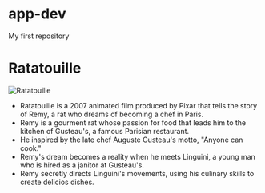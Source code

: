 # app-dev
My first repository

# **Ratatouille**

![Ratatouille]([https://www.google.com/search?q=ratatouille+movie&sca_esv=0726288006255048&udm=2&biw=1366&bih=599&ei=iOktZ4HSBLi80-kPgtKW4Qc&oq=ratatouille+&gs_lp=EgNpbWciDHJhdGF0b3VpbGxlICoCCAAyDRAAGIAEGLEDGEMYigUyDRAAGIAEGLEDGEMYigUyDRAAGIAEGLEDGEMYigUyChAAGIAEGEMYigUyChAAGIAEGEMYigUyDRAAGIAEGLEDGEMYigUyChAAGIAEGEMYigUyDRAAGIAEGLEDGEMYigUyChAAGIAEGEMYigUyChAAGIAEGEMYigVIlAtQYVhhcAF4AJABAJgBNaABNaoBATG4AQPIAQD4AQGYAgKgAkDCAgYQABgHGB6YAwCIBgGSBwEyoAfOBQ&sclient=img#vhid=wAkHT3T1hN02bM&vssid=mosaic](https://resizing.flixster.com/1QgttFIxmIxOtp3hFQTuZbcbXlI=/206x305/v2/https://resizing.flixster.com/ySiX7RlyKRuuxCcAI7SgdkMAZ0U=/ems.cHJkLWVtcy1hc3NldHMvbW92aWVzLzc4ZmJhZjZiLTEzNWMtNDIwOC1hYzU1LTgwZjE3ZjQzNTdiNy5qcGc=))


- Ratatouille is a 2007 animated film produced by Pixar that tells the story of Remy, a rat who dreams of becoming a chef in Paris.
- Remy is a gourment rat whose passion for food that leads him to the kitchen of Gusteau's, a famous Parisian restaurant.
- He inspired by the late chef Auguste Gusteau's motto, "Anyone can cook."
- Remy's dream becomes a reality when he meets Linguini, a young man who is hired as a janitor at Gusteau's.
- Remy secretly directs Linguini's movements, using his culinary skills to create delicios dishes. 
